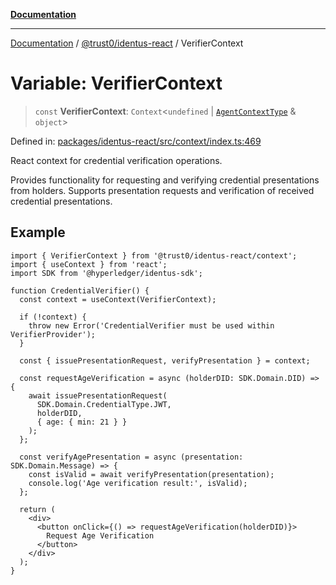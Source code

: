 [**Documentation**](../../../README.md)

***

[Documentation](../../../README.md) / [@trust0/identus-react](../README.md) / VerifierContext

# Variable: VerifierContext

> `const` **VerifierContext**: `Context`\<`undefined` \| [`AgentContextType`](../type-aliases/AgentContextType.md) & `object`\>

Defined in: [packages/identus-react/src/context/index.ts:469](https://github.com/trust0-project/identus/blob/d52c2d6f1f812ac5d63969b5246f00c579419b5b/packages/identus-react/src/context/index.ts#L469)

React context for credential verification operations.

Provides functionality for requesting and verifying credential presentations
from holders. Supports presentation requests and verification of received
credential presentations.

## Example

```tsx
import { VerifierContext } from '@trust0/identus-react/context';
import { useContext } from 'react';
import SDK from '@hyperledger/identus-sdk';

function CredentialVerifier() {
  const context = useContext(VerifierContext);
  
  if (!context) {
    throw new Error('CredentialVerifier must be used within VerifierProvider');
  }
  
  const { issuePresentationRequest, verifyPresentation } = context;
  
  const requestAgeVerification = async (holderDID: SDK.Domain.DID) => {
    await issuePresentationRequest(
      SDK.Domain.CredentialType.JWT,
      holderDID,
      { age: { min: 21 } }
    );
  };
  
  const verifyAgePresentation = async (presentation: SDK.Domain.Message) => {
    const isValid = await verifyPresentation(presentation);
    console.log('Age verification result:', isValid);
  };
  
  return (
    <div>
      <button onClick={() => requestAgeVerification(holderDID)}>
        Request Age Verification
      </button>
    </div>
  );
}
```
